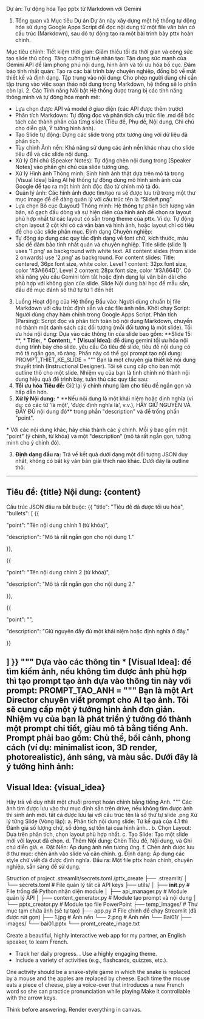 Dự án: Tự động hóa Tạo pptx từ Markdown với Gemini
1. Tổng quan và Mục tiêu Dự án
Dự án này xây dựng một hệ thống tự động hóa sử dụng Google Apps Script để đọc nội dung từ một file văn bản có cấu trúc (Markdown), sau đó tự động tạo ra một bài trình bày pttx hoàn chỉnh.

Mục tiêu chính:
Tiết kiệm thời gian: Giảm thiểu tối đa thời gian và công sức tạo slide thủ công.
Tăng cường trí tuệ nhân tạo: Tận dụng sức mạnh của Gemini API để làm phong phú nội dung, hình ảnh và tối ưu hóa bố cục.
Đảm bảo tính nhất quán: Tạo ra các bài trình bày chuyên nghiệp, đồng bộ về mặt thiết kế và định dạng.
Tập trung vào nội dung: Cho phép người dùng chỉ cần tập trung vào việc soạn thảo nội dung trong Markdown, hệ thống sẽ lo phần còn lại.
2. Các Tính năng Nổi bật
Hệ thống được trang bị các tính năng thông minh và tự động hóa mạnh mẽ:
- Lựa chọn được API và model ở giao diện (các API được thêm trước)
- Phân tích Markdown: Tự động đọc và phân tích cấu trúc file .md để bóc tách các thành phần của từng slide (Tiêu đề, Phụ đề, Nội dung, Ghi chú cho diễn giả, Ý tưởng hình ảnh).
- Tạo Slide tự động: Dựng các slide trong pttx tương ứng với dữ liệu đã phân tích.
- Tùy chỉnh Ảnh nền: Khả năng sử dụng các ảnh nền khác nhau cho slide tiêu đề và các slide nội dung.
- Xử lý Ghi chú (Speaker Notes): Tự động chèn nội dung trong [Speaker Notes] vào phần ghi chú của slide tương ứng.
- Xử lý Hình ảnh Thông minh: Sinh  hình ảnh thật dựa trên mô tả trong [Visual Idea] bằng AI hệ thống tự động dùng mô hình sinh ảnh của Google để tạo ra một hình ảnh độc đáo từ chính mô tả đó.
- Quản lý ảnh: Các hình ảnh được tìm/tạo ra sẽ được lưu trữ trong một thư mục image để dễ dàng quản lý với cấu trúc tên là “Slide#.png”.
- Lựa chọn Bố cục (Layout) Thông minh: Hệ thống tự phân tích lượng văn bản, số gạch đầu dòng và sự hiện diện của hình ảnh để chọn ra layout phù hợp nhất từ các layout có sẵn trong theme của pttx.
Ví dụ: Tự động chọn layout 2 cột khi có cả văn bản và hình ảnh, hoặc layout chỉ có tiêu đề cho các slide phân mục.
Định dạng Chuyên nghiệp:
- Tự động áp dụng các quy tắc định dạng về font chữ, kích thước, màu sắc để đảm bảo tính nhất quán và chuyên nghiệp.
Title slide (slide 1) uses '1.png' as background with white text.
All content slides (from slide 2 onwards) use '2.png' as background.
For content slides:
Title: centered, 36px font size, white color.
Level 1 content: 32px font size, color '#3A664D'.
Level 2 content: 28px font size, color '#3A664D'.
Có khả năng yêu cầu Gemini tóm tắt hoặc định dạng lại văn bản dài cho phù hợp với không gian của slide.
Slide Nội dung bài học để mẫu sẵn, đầu đề mục đánh số thứ tự từ 1 đến hết
3. Luồng Hoạt động của Hệ thống
Đầu vào: Người dùng chuẩn bị file Markdown với cấu trúc định sẵn và các file ảnh nền.
Khởi chạy Script: Người dùng chạy hàm chính trong Google Apps Script.
Phân tích (Parsing): Script đọc và phân tích toàn bộ nội dung Markdown, chuyển nó thành một danh sách các đối tượng (mỗi đối tượng là một slide).
Tối ưu hóa nội dung:
Dựa vào các thông tin của slide bao gồm: **Slide 15: **, * **Title:**, * **Content:**, * **[Visual Idea]:** để dùng gemini tối ưu hóa nội dung trình bày cho slide. yêu cầu Có tiêu đề slide, tiêu đề nội dung có mô tả ngắn gọn, rõ ràng. Phần này có thể gọi prompt tạo nội dung:
PROMPT_THIET_KE_SLIDE = """
Bạn là một chuyên gia thiết kế nội dung thuyết trình (Instructional Designer). Tôi sẽ cung cấp cho bạn một outline thô cho một slide.
Nhiệm vụ của bạn là tinh chỉnh nó thành nội dung hiệu quả để trình bày, tuân thủ các quy tắc sau:
1. **Tối ưu hóa Tiêu đề:** Giữ lại ý chính nhưng làm cho tiêu đề ngắn gọn và hấp dẫn hơn.
2. **Xử lý Nội dung:**
\* \*\*Nếu nội dung là một khái niệm hoặc định nghĩa (ví dụ: có các từ 'là một', 'được định nghĩa là', v.v.), HÃY GIỮ NGUYÊN VÀ ĐẦY ĐỦ nội dung đó\*\* trong phần "description" và để trống phần "point".

\* Với các nội dung khác, hãy chia thành các ý chính. Mỗi ý bao gồm một "point" (ý chính, từ khóa) và một "description" (mô tả rất ngắn gọn, tường minh cho ý chính đó).

3. **Định dạng đầu ra:** Trả về kết quả dưới dạng một đối tượng JSON duy nhất, không có bất kỳ văn bản giải thích nào khác.
Dưới đây là outline thô:
---
**Tiêu đề:** {title}
**Nội dung:**
{content}
---
Cấu trúc JSON đầu ra bắt buộc:
{{
"title": "Tiêu đề đã được tối ưu hóa",
"bullets": [
{{

  "point": "Tên nội dung chính 1 (từ khóa)",

  "description": "Mô tả rất ngắn gọn cho nội dung 1."

}},

{{

  "point": "Tên nội dung chính 2 (từ khóa)",

  "description": "Mô tả rất ngắn gọn cho nội dung 2."

}},

{{

  "point": "",

  "description": "Giữ nguyên đầy đủ một khái niệm hoặc định nghĩa ở đây."

}}

]
}}
"""
Dựa vào các thông tin * **[Visual Idea]:** để tìm kiếm ảnh, nếu không tìm được ảnh phù hợp thì tạo prompt tạo ảnh dựa vào thông tin này với prompt:
PROMPT_TAO_ANH = """
Bạn là một Art Director chuyên viết prompt cho AI tạo ảnh. Tôi sẽ cung cấp một ý tưởng hình ảnh đơn giản.
Nhiệm vụ của bạn là phát triển ý tưởng đó thành một prompt chi tiết, giàu mô tả bằng tiếng Anh.
Prompt phải bao gồm: Chủ thể, bối cảnh, phong cách (ví dụ: minimalist icon, 3D render, photorealistic), ánh sáng, và màu sắc.
Dưới đây là ý tưởng hình ảnh:
---
**Visual Idea:** {visual_idea}
---
Hãy trả về duy nhất một chuỗi prompt hoàn chỉnh bằng tiếng Anh.
"""
Các ảnh tìm được lưu vào thư mục định sẵn trên drive, nếu không tìm được ảnh thì sinh ảnh mới. tất cả được lưu lại với cấu trúc tên là số thứ tự slide .png
Xử lý từng Slide (Vòng lặp):
a. Phân tích nội dung slide: Từ kế quả của 4.1 thì Đánh giá số lượng chữ, số dòng, sự tồn tại của hình ảnh...
b. Chọn Layout: Dựa trên phân tích, chọn layout phù hợp nhất.
c. Tạo Slide: Tạo một slide mới với layout đã chọn.
d. Thêm Nội dung: Chèn Tiêu đề, Nội dung, và Ghi chú diễn giả.
e. Đặt Nền: Áp dụng ảnh nền tương ứng.
f. Chèn ảnh được lưu ở thư mục: chèn ảnh vào slide và căn chỉnh.
g. Định dạng: Áp dụng các style chữ viết đã được định nghĩa.
Đầu ra: Một file pttx hoàn chỉnh, chuyên nghiệp, sẵn sàng để sử dụng.

Struction of project
.streamlit/secrets.toml
/pttx_create
├── .streamlit/
│   └── secrets.toml         # File quản lý tất cả API keys
├── utils/
│   ├── __init__.py          # File trống để Python nhận diện module
│   ├── api_manager.py       # Module quản lý API
│   ├── content_generator.py # Module tạo prompt và nội dung
│   └── pptx_creator.py      # Module tạo file PowerPoint
├── temp_images/             # Thư mục tạm chứa ảnh (sẽ tự tạo)
├── app.py                   # File chính để chạy Streamlit (đã được rút gọn)
├── 1.jpg                    # Ảnh nền
└── 2.png                    # Ảnh nền
└── Bai01/
    ├── images/
    └── bai01.pptx
    └── promt_create_image.txt


Create a beautiful, highly interactive web app for my partner, an
English speaker, to learn French.
- Track her daily progress.
. Use a highly engaging theme.
- Include a variety of activities (e.g., flashcards, quizzes, etc.).

One activity should be a snake-style game in which the snake is
replaced by a mouse and the apples are replaced by cheese. Each
time the mouse eats a piece of cheese, play a voice-over that
introduces a new French word so she can practice pronunciation
while playing Make it controllable with the arrow keys.

Think before answering. Render everything in canvas.